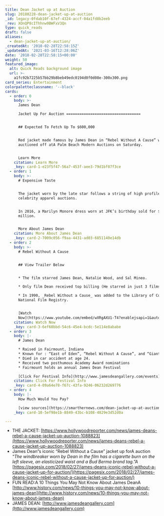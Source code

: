 ```yaml
---
title: Dean Jacket up at Auction
slug: 20180228-dean-jacket-up-at-auction
_id: legacy-0fdab10f-67ef-4324-accf-04a1fd8b2eeb
_rev: XOnQP8cIThhnw9BWFxV3Qn
type: quick_reads
draft: false
aliases:
  - dean-jacket-up-at-auction/
_createdAt: '2018-02-28T22:58:15Z'
_updatedAt: '2021-03-16T12:28:06Z'
date: '2018-02-28T22:58:15+00:00'
weight: 50
featured_image:
  alt: Quick Reads background image
  url: >-
    a1fc92b7225b57bb29b8beb49edc0194d0f0d08e-300x300.png
card_series: Entertainment
colorpaletteclassname: '--black'
cards:
  - order: 0
    body: >-
      James Dean  

      Jacket Up For Auction ==================================


      ## Expected To Fetch Up To $600,000


      Red jacket made famous by James Dean in “Rebel Without A Cause” will be
      auctioned off atA Palm Beach Modern Auctions on Saturday.


      Learn More
    citation: Learn More
    _key: card-1-e23f5f47-56a7-453f-aee3-79d1bf07f3ce
  - order: 1
    body: >-
      # Expensive Taste


      The jacket worn by the late star follows a string of high profile
      celebrity apparel auctions.


      In 2016, a Marilyn Monore dress worn at JFK’s birthday sold for $4.8
      million.


      More About James Dean
    citation: More About James Dean
    _key: card-2-7009c056-f9aa-4431-ad03-6851140e14db
  - order: 2
    body: >-
      # Rebel Without A Cause


      ## View Trailer Below


      * The film starred James Dean, Natalie Wood, and Sal Mineo.

      * Only film Dean received top billing (He starred in just 3 films).

      * In 1990, _Rebel Without a Cause_ was added to the Library of Congress’s
      National Film Registry.


      [Watch
      Now](https://www.youtube.com/embed/wXRgAXU1-T4?enablejsapi=1&autoplay=1&rel=0)
    citation: Watch Now
    _key: card-3-6ef60bbd-54c6-45e4-bcdc-5e114e8ababe
  - order: 3
    body: |-
      # James Dean

      * Raised in Fairmount, Indiana
      * Known for : “East of Eden”, “Rebel Without A Cause”, and “Giant”
      * Died in car accident at age 24.
      * Received two posthumous Academy Award nominations
      * Fairmount holds an annual James Dean Festival

      [Click For Festival Info](http://www.jamesdeangallery.com/events)
    citation: Click For Festival Info
    _key: card-4-09a64e78-f67c-43fa-9246-06232d269776
  - order: 4
    body: |-
      How Much Would You Pay?

      [view sources](https://smarthernews.com/dean-jacket-up-at-auction/)
    _key: card-10-5ef98e1b-8849-43bc-b108-4829e3d52d0a

---
```

* THE JACKET: [https://www.hollywoodreporter.com/news/james-deans-rebel-a-cause-jacket-up-auction-1088823](https://www.hollywoodreporter.com/news/james-deans-rebel-a-cause-jacket-up-auction-1088823)
* James Dean”s iconic “Rebel Without a Cause” jacket up forA auction “_The windbreaker worn by Dean in the film has a cigarette burn on the left sleeve, an elasticized waist and a Bud Berma brand tag.”A_ [https://pagesix.com/2018/02/27/james-deans-iconic-rebel-without-a-cause-jacket-up-for-auction/](https://pagesix.com/2018/02/27/james-deans-iconic-rebel-without-a-cause-jacket-up-for-auction/)
* FUN READ:A 10 Things You May Not Know About James DeanA [http://www.history.com/news/10-things-you-may-not-know-about-james-dean](http://www.history.com/news/10-things-you-may-not-know-about-james-dean)
* JAMES DEAN: [http://www.jamesdeangallery.com](http://www.jamesdeangallery.com)